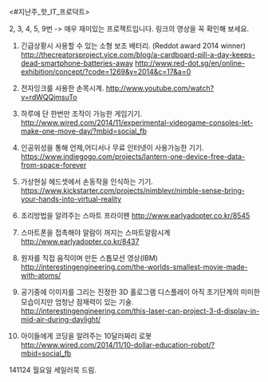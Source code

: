 
<#지난주_핫_IT_프로덕트>

2, 3, 4, 5, 9번 -> 매우 재미있는 프로젝트입니다. 링크의 영상을 꼭 확인해 보세요.

1. 긴급상황시 사용할 수 있는 소형 보조 배터리. 
(Reddot award 2014 winner)
http://thecreatorsproject.vice.com/blog/a-cardboard-pill-a-day-keeps-dead-smartphone-batteries-away
http://www.red-dot.sg/en/online-exhibition/concept/?code=1269&y=2014&c=17&a=0

2. 전자잉크를 사용한 손목시계.
http://www.youtube.com/watch?v=rdWQQjmsuTo

3. 하루에 단 한번만 조작이 가능한 게임기기.
http://www.wired.com/2014/11/experimental-videogame-consoles-let-make-one-move-day/?mbid=social_fb

4. 인공위성을 통해 언제,어디서나 무료 인터넷이 사용가능한 기기.
https://www.indiegogo.com/projects/lantern-one-device-free-data-from-space-forever

5. 가상현실 헤드셋에서 손동작을 인식하는 기기.
https://www.kickstarter.com/projects/nimblevr/nimble-sense-bring-your-hands-into-virtual-reality

6. 조리방법을 알려주는 스마트 프라이팬
http://www.earlyadopter.co.kr/8545

7. 스마트폰을 접촉해야 알람이 꺼지는 스마트알람시계 
http://www.earlyadopter.co.kr/8437


8. 원자를 직접 움직이며 만든 스톱모션 영상(IBM)
http://interestingengineering.com/the-worlds-smallest-movie-made-with-atoms/

9. 공기중에 이미지를 그리는 진정한 3D 홀로그램 디스플레이
아직 초기단계의 미미한 모습이지만 엄청난 잠재력이 있는 기술.
http://interestingengineering.com/this-laser-can-project-3-d-display-in-mid-air-during-daylight/

10. 아이들에게 코딩을 알려주는 10달러짜리 로봇 
http://www.wired.com/2014/11/10-dollar-education-robot/?mbid=social_fb

141124 월요일 <Tech>
세일러묵 드림.

